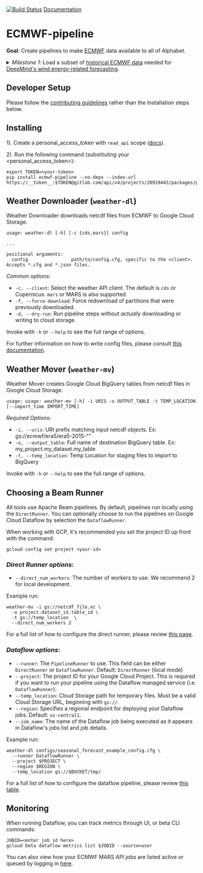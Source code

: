 [![Build Status](https://gitlab.com/google-pso/ais/grid_intelligence_ai/ecmwf/badges/master/pipeline.svg)](https://gitlab.com/google-pso/ais/grid_intelligence_ai/ecmwf/-/pipelines)
[Documentation](https://google-pso.gitlab.io/ais/grid_intelligence_ai/ecmwf/)

# ECMWF-pipeline

**Goal**: Create pipelines to make [ECMWF](https://www.ecmwf.int/) data available to all of Alphabet.

<details>
<summary>
<em>Milestone 1</em>: Load a subset of <a href="https://www.ecmwf.int/en/forecasts/datasets/archive-datasets">historical ECMWF data</a> needed for <a href="https://deepmind.com/blog/article/machine-learning-can-boost-value-wind-energy">DeepMind's wind energy-related forecasting</a>.
</summary>

- ✅ Use MARs API to download ECMWF's HRES forecasts
- ✅ Download ECMWF's ENS forecasts
- ✅ Pipe downloaded data into BigQuery for general use

</details>


## Developer Setup

Please follow the [contributing guidelines](CONTRIBUTING.md) rather than the Installation steps below.

## Installing

1). Create a personal_access_token with `read_api` scope ([docs](https://docs.gitlab.com/ee/user/profile/personal_access_tokens.html)).

2). Run the following command (substituting your <personal_access_token>):

```
export TOKEN=<your-token>
pip install ecmwf-pipeline --no-deps --index-url https://__token__:$TOKEN@gitlab.com/api/v4/projects/20919443/packages/pypi/simple
```

## Weather Downloader (`weather-dl`)

Weather Downloader downloads netcdf files from ECMWF to Google Cloud Storage.

```
usage: weather-dl [-h] [-c {cds,mars}] config

...

positional arguments:
  config                path/to/config.cfg, specific to the <client>. Accepts *.cfg and *.json files.
```
_Common options_: 
* `-c, --client`: Select the weather API client. The default is `cds` or Copernicus. `mars` or MARS is also supported.
* `-f, --force-download`: Force redownload of partitions that were previously downloaded.
* `-d, --dry-run`: Run pipeline steps without _actually_ downloading or writing to cloud storage.

Invoke with `-h` or `--help` to see the full range of options.

For further information on how to write config files, please consult [this documentation](Configuration.md).

## Weather Mover (`weather-mv`)

Weather Mover creates Google Cloud BigQuery tables from netcdf files in Google Cloud Storage.

```
usage: usage: weather-mv [-h] -i URIS -o OUTPUT_TABLE -t TEMP_LOCATION [--import_time IMPORT_TIME]

```

_Required Options_:
* `-i, --uris`: URI prefix matching input netcdf objects. Ex: gs://ecmwf/era5/era5-2015-""
* `-o, --output_table`: Full name of destination BigQuery table. Ex: my_project.my_dataset.my_table
* `-t, --temp_location`: Temp Location for staging files to import to BigQuery

Invoke with `-h` or `--help` to see the full range of options.

## Choosing a Beam Runner

All tools use Apache Beam pipelines. By default, pipelines run locally using the `DirectRunner`. You can optionally choose to run the pipelines on Google Cloud Dataflow by selection the `DataflowRunner`.

When working with GCP, it's recommended you set the project ID up front with the command:
```shell script
gcloud config set project <your-id>
```

### _Direct Runner options_:
* `--direct_num_workers`: The number of workers to use. We recommend 2 for local development.

Example run:
```shell script
weather-mv -i gs://netcdf_file.nc \
  -o project.dataset_id.table_id \
  -t gs://temp_location  \
  --direct_num_workers 2
```

For a full list of how to configure the direct runner, please review
[this page](https://beam.apache.org/documentation/runners/direct/).

### _Dataflow options_:
* `--runner`: The `PipelineRunner` to use. This field can be either `DirectRunner` or `DataflowRunner`. Default: `DirectRunner` (local mode)
* `--project`: The project ID for your Google Cloud Project. This is required if you want to run your pipeline using the Dataflow managed service (i.e. `DataflowRunner`).
* `--temp_location`: Cloud Storage path for temporary files. Must be a valid Cloud Storage URL, beginning with `gs://`.
* `--region`: Specifies a regional endpoint for deploying your Dataflow jobs. Default: `us-central1`.
* `--job_name`: The name of the Dataflow job being executed as it appears in Dataflow's jobs list and job details.


Example run: 
```shell script
weather-dl configs/seasonal_forecast_example_config.cfg \
  --runner DataflowRunner \
  --project $PROJECT \
  --region $REGION \
  --temp_location gs://$BUCKET/tmp/
```

For a full list of how to configure the dataflow pipeline, please review 
[this table](https://cloud.google.com/dataflow/docs/guides/specifying-exec-params).

## Monitoring

When running Dataflow, you can track metrics through UI, or beta CLI commands:
```shell script
JOBID=<enter job id here>
gcloud beta dataflow metrics list $JOBID --source=user
```

You can also view how your ECMWF MARS API jobs are listed active or queued by logging in [here](https://apps.ecmwf.int/mars-activity/).


